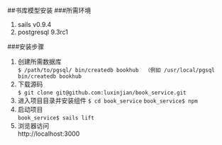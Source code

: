 ##书库模型安装
###所需环境
1. sails v0.9.4
2. postgresql 9.3rc1

###安装步骤
1. 创建所需数据库  
`$ /path/to/pgsql/ bin/createdb bookhub  （例如 /usr/local/pgsql bin/createdb bookhub` 
2. 下载源码  
`$ git clone git@github.com:luxinjian/book_service.git` 
3. 进入项目目录并安装组件
`$ cd book_service`
`book_service$ npm`
3. 启动项目  
`book_service$ sails lift` 
4. 浏览器访问  
http://localhost:3000 
